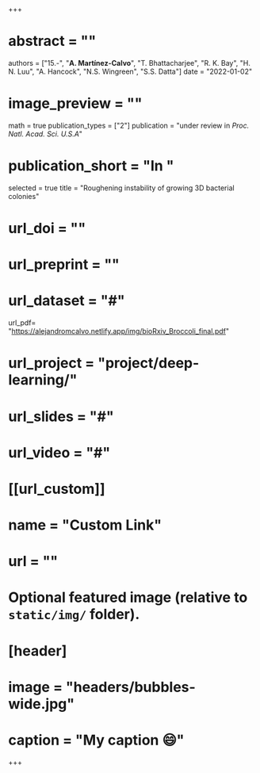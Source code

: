 +++

# abstract = ""
authors = ["15.-", "**A. Martínez-Calvo**", "T. Bhattacharjee", "R. K. Bay", "H. N. Luu", "A. Hancock", "N.S. Wingreen", "S.S. Datta"]
date = "2022-01-02"
# image_preview = ""
math = true
publication_types = ["2"]
publication = "under review in _Proc. Natl. Acad. Sci. U.S.A_"
# publication_short = "In "
selected = true
title = "Roughening instability of growing 3D bacterial colonies"
# url_doi = ""
# url_preprint = ""
# url_dataset = "#"
url_pdf= "https://alejandromcalvo.netlify.app/img/bioRxiv_Broccoli_final.pdf"
# url_project = "project/deep-learning/"
# url_slides = "#"
# url_video = "#"

# [[url_custom]]
 # name = "Custom Link"
 # url = ""

# Optional featured image (relative to `static/img/` folder).
# [header]
# image = "headers/bubbles-wide.jpg"
# caption = "My caption :smile:"

+++
